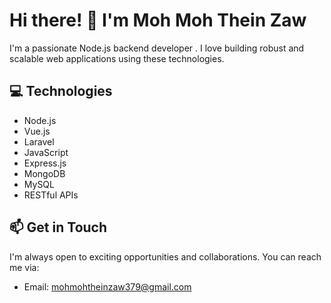 # Hi there! 👋 I'm Moh Moh Thein Zaw

I'm a passionate Node.js backend developer . I love building robust and scalable web applications using these technologies. 

## 💻 Technologies

- Node.js
- Vue.js
- Laravel
- JavaScript
- Express.js
- MongoDB
- MySQL
- RESTful APIs

## 📫 Get in Touch

I'm always open to exciting opportunities and collaborations. You can reach me via:

- Email: mohmohtheinzaw379@gmail.com

